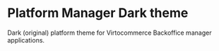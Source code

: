 # Platform Manager Dark theme

Dark (original) platform theme for Virtocommerce Backoffice manager applications.
